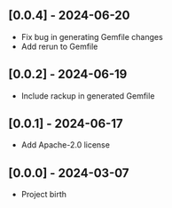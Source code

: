 ## [0.0.4] - 2024-06-20

- Fix bug in generating Gemfile changes
- Add rerun to Gemfile

## [0.0.2] - 2024-06-19

- Include rackup in generated Gemfile

## [0.0.1] - 2024-06-17

- Add Apache-2.0 license

## [0.0.0] - 2024-03-07

- Project birth
